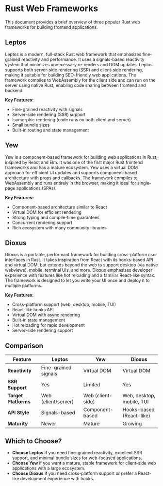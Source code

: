 # Rust Web Frameworks

This document provides a brief overview of three popular Rust web frameworks for building frontend applications.

## Leptos

Leptos is a modern, full-stack Rust web framework that emphasizes fine-grained reactivity and performance. It uses a signals-based reactivity system that minimizes unnecessary re-renders and DOM updates. Leptos supports both server-side rendering (SSR) and client-side rendering, making it suitable for building SEO-friendly web applications. The framework compiles to WebAssembly for the client side and can run on the server using native Rust, enabling code sharing between frontend and backend.

**Key Features:**

- Fine-grained reactivity with signals
- Server-side rendering (SSR) support
- Isomorphic rendering (code runs on both client and server)
- Small bundle sizes
- Built-in routing and state management

## Yew

Yew is a component-based framework for building web applications in Rust, inspired by React and Elm. It was one of the first major Rust frontend frameworks and has a mature ecosystem. Yew uses a virtual DOM approach for efficient UI updates and supports component-based architecture with props and callbacks. The framework compiles to WebAssembly and runs entirely in the browser, making it ideal for single-page applications (SPAs).

**Key Features:**

- Component-based architecture similar to React
- Virtual DOM for efficient rendering
- Strong typing and compile-time guarantees
- Concurrent rendering support
- Rich ecosystem with many community libraries

## Dioxus

Dioxus is a portable, performant framework for building cross-platform user interfaces in Rust. It takes inspiration from React with its hooks-based API and virtual DOM, but extends beyond the web to support desktop (via native webviews), mobile, terminal UIs, and more. Dioxus emphasizes developer experience with features like hot reloading and a familiar React-like syntax. The framework is designed to let you write your UI once and deploy it to multiple platforms.

**Key Features:**

- Cross-platform support (web, desktop, mobile, TUI)
- React-like hooks API
- Virtual DOM with async rendering
- Built-in state management
- Hot reloading for rapid development
- Server-side rendering support

## Comparison

| Feature | Leptos | Yew | Dioxus |
|---------|--------|-----|--------|
| **Reactivity** | Fine-grained signals | Virtual DOM | Virtual DOM |
| **SSR Support** | Yes | Limited | Yes |
| **Target Platforms** | Web (client/server) | Web (client-side) | Web, desktop, mobile, TUI |
| **API Style** | Signals-based | Component-based | Hooks-based (React-like) |
| **Maturity** | Newer | Mature | Growing |

## Which to Choose?

- **Choose Leptos** if you need fine-grained reactivity, excellent SSR support, and minimal bundle sizes for web-focused applications.
- **Choose Yew** if you want a mature, stable framework for client-side web applications with a large ecosystem.
- **Choose Dioxus** if you need cross-platform support or prefer a React-like development experience with hooks.
